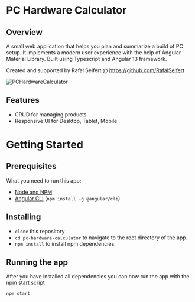 # PC Hardware Calculator

## Overview
A small web application that helps you plan and summarize a build of PC setup. It implements a modern user experience with the help of Angular Material Library. Built using Typescript and Angular 13 framework. 

Created and supported by Rafał Seifert @ https://github.com/RafalSeifert

![PCHardwareCalculator](https://user-images.githubusercontent.com/89251162/162637396-c0f5e6ab-04dc-4346-b6b1-f2bf34c4a6c2.JPG)


## Features
* CRUD for managing products
* Responsive UI for Desktop, Tablet, Mobile


# Getting Started

## Prerequisites

What you need to run this app:
* [Node and NPM](https://nodejs.org)
* [Angular CLI](https://cli.angular.io/) (`npm install -g @angular/cli`)

## Installing

* `clone` this repository
* `cd pc-hardware-calculator` to navigate to the root directory of the app.
* `npm install` to install npm dependencies.

## Running the app

After you have installed all dependencies you can now run the app with the npm start script
```bash
npm start
```


